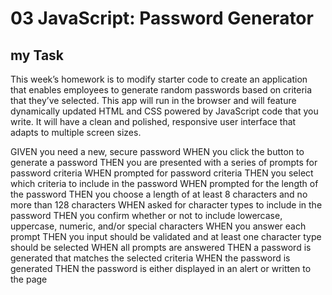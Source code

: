 # 03 JavaScript: Password Generator

## my Task

This week’s homework is to modify starter code to create an application that enables employees to generate random passwords based on criteria that they’ve selected. This app will run in the browser and will feature dynamically updated HTML and CSS powered by JavaScript code that you write. It will have a clean and polished, responsive user interface that adapts to multiple screen sizes.

GIVEN you need a new, secure password
WHEN you click the button to generate a password
THEN you are presented with a series of prompts for password criteria
WHEN prompted for password criteria
THEN you select which criteria to include in the password
WHEN prompted for the length of the password
THEN you choose a length of at least 8 characters and no more than 128 characters
WHEN asked for character types to include in the password
THEN you confirm whether or not to include lowercase, uppercase, numeric, and/or special characters
WHEN you answer each prompt
THEN you input should be validated and at least one character type should be selected
WHEN all prompts are answered
THEN a password is generated that matches the selected criteria
WHEN the password is generated
THEN the password is either displayed in an alert or written to the page
